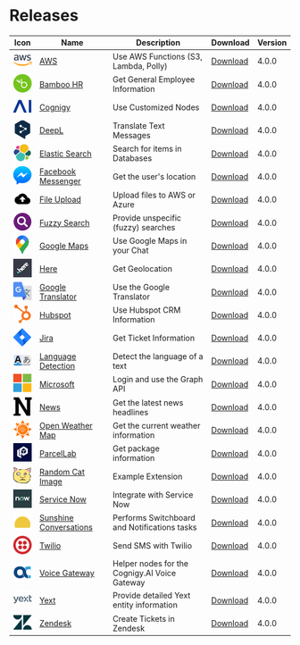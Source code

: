 # Releases

 Icon  | Name  | Description  | Download  | Version  |
|---|---|---|---|---|
| <img src="./extensions/aws/icon.png" width="40"></img> |  [AWS](./extensions/aws/) | Use AWS Functions (S3, Lambda, Polly) |  [Download](https://github.com/Cognigy/Extensions/releases/download/aws400/aws.tar.gz) |  4.0.0 |
| <img src="./extensions/bamboo-hr/icon.png" width="40"></img> |  [Bamboo HR](./extensions/bamboo-hr/) | Get General Employee Information |  [Download](https://github.com/Cognigy/Extensions/releases/download/bamboo-hr400/bamboohr.tar.gz) |  4.0.0 |
| <img src="./extensions/cognigy/icon.png" width="40"></img> |  [Cognigy](./extensions/cognigy/) | Use Customized Nodes |  [Download](https://github.com/Cognigy/Extensions/releases/download/cognigy400/cognigy.tar.gz) |  4.0.0 |
| <img src="./extensions/deepl/icon.png" width="40"></img> |  [DeepL](./extensions/deepl/) | Translate Text Messages |  [Download](https://github.com/Cognigy/Extensions/releases/download/deepl400/deepl.tar.gz) |  4.0.0 |
| <img src="./extensions/elastic-search/icon.png" width="40"></img> |  [Elastic Search](./extensions/elastic-search/) | Search for items in Databases |  [Download](https://github.com/Cognigy/Extensions/releases/download/elastic-search/elastic-search.tar.gz) |  4.0.0 |
| <img src="./extensions/facebook-messenger/icon.png" width="40"></img> |  [Facebook Messenger](./extensions/facebook-messenger/) | Get the user's location |  [Download](https://github.com/Cognigy/Extensions/releases/download/facebook-messenger400/facebook-messenger.tar.gz) |  4.0.0 |
| <img src="./extensions/file-upload/icon.png" width="40"></img> |  [File Upload](./extensions/file-upload/) | Upload files to AWS or Azure |  [Download](https://github.com/Cognigy/Extensions/releases/download/file-upload400/file-upload.tar.gz) |  4.0.0 |
| <img src="./extensions/fuzzy-search/icon.png" width="40"></img> |  [Fuzzy Search](./extensions/fuzzy-search/) | Provide unspecific (fuzzy) searches |  [Download](https://github.com/Cognigy/Extensions/releases/download/fuzzy-search400/fuzzy-search.tar.gz) |  4.0.0 |
| <img src="./extensions/google-maps/icon.png" width="40"></img> |  [Google Maps](./extensions/google-maps/) | Use Google Maps in your Chat |  [Download](https://github.com/Cognigy/Extensions/releases/download/google-maps400/google-maps.tar.gz) |  4.0.0 |
| <img src="./extensions/here/icon.png" width="40"></img> |  [Here](./extensions/here/) | Get Geolocation |  [Download](https://github.com/Cognigy/Extensions/releases/download/here400/here.tar.gz) |  4.0.0 |
| <img src="./extensions/google-translator/icon.png" width="40"></img> |  [Google Translator](./extensions/google-translator/) | Use the Google Translator |  [Download](https://github.com/Cognigy/Extensions/releases/download/google-translator400/google-translator.tar.gz) |  4.0.0 |
| <img src="./extensions/hubspot/icon.png" width="40"></img> |  [Hubspot](./extensions/hubspot/) | Use Hubspot CRM Information |  [Download](https://github.com/Cognigy/Extensions/releases/download/hubspot400/hubspot.tar.gz) |  4.0.0 |
| <img src="./extensions/jira/icon.png" width="40"></img> |  [Jira](./extensions/jira/) | Get Ticket Information |  [Download](https://github.com/Cognigy/Extensions/releases/download/jira400/jira.tar.gz) |  4.0.0 |
| <img src="./extensions/language-detection/icon.png" width="40"></img> |  [Language Detection](./extensions/language-detection/) | Detect the language of a text |  [Download](https://github.com/Cognigy/Extensions/releases/download/language-detection400/language-detection.tar.gz) |  4.0.0 |
| <img src="./extensions/microsoft/icon.png" width="40"></img> |  [Microsoft](./extensions/microsoft/) | Login and use the Graph API |  [Download](https://github.com/Cognigy/Extensions/releases/download/microsoft400/microsoft.tar.gz) |  4.0.0 |
| <img src="./extensions/news/icon.png" width="40"></img> |  [News](./extensions/news/) | Get the latest news headlines |  [Download](https://github.com/Cognigy/Extensions/releases/download/news400/news.tar.gz) |  4.0.0 |
| <img src="./extensions/open-weather-map/icon.png" width="40"></img> |  [Open Weather Map](./extensions/open-weather-map/) | Get the current weather information |  [Download](https://github.com/Cognigy/Extensions/releases/download/open-weather-map400/open-weather-map.tar.gz) |  4.0.0 |
| <img src="./extensions/parcellab/icon.png" width="40"></img> |  [ParcelLab](./extensions/parcellab/) | Get package information|  [Download](https://github.com/Cognigy/Extensions/releases/download/parcellab400/parcellab.tar.gz) |  4.0.0 |
| <img src="./extensions/random-cat-image/icon.png" width="40"></img> |  [Random Cat Image](./extensions/random-cat-image/) | Example Extension |  [Download](https://github.com/Cognigy/Extensions/releases/download/random-cat-image400/random-cat-image.tar.gz) |  4.0.0 |
| <img src="./extensions/service-now/icon.png" width="40"></img> |  [Service Now](./extensions/service-now/) | Integrate with Service Now |  [Download](https://github.com/Cognigy/Extensions/releases/download/service-now400/service-now.tar.gz) |  4.0.0 |
| <img src="./extensions/sunshine-conversations/icon.png" width="40"></img> |  [Sunshine Conversations](./extensions/sunshine-conversations/) | Performs Switchboard and Notifications tasks|  [Download](https://github.com/Cognigy/Extensions/releases/download/sunshine-conversations400/sunshine-conversations.tar.gz) |  4.0.0 |
| <img src="./extensions/twilio/icon.png" width="40"></img> |  [Twilio](./extensions/twilio/) | Send SMS with Twilio |  [Download](https://github.com/Cognigy/Extensions/releases/download/twilio400/twilio.tar.gz) |  4.0.0 |
| <img src="./extensions/voice-gateway/icon.png" width="40"></img> |  [Voice Gateway](./extensions/voice-gateway/) | Helper nodes for the Cognigy.AI Voice Gateway |  [Download](https://github.com/Cognigy/Extensions/releases/download/voice-gateway400/voice-gateway.tar.gz) |  4.0.0 |
| <img src="./extensions/yext/icon.png" width="40"></img> |  [Yext](./extensions/yext/) | Provide detailed Yext entity information |  [Download](https://github.com/Cognigy/Extensions/releases/download/yext400/yext.tar.gz) |  4.0.0 |
| <img src="./extensions/zendesk/icon.png" width="40"></img> |  [Zendesk](./extensions/zendesk/) | Create Tickets in Zendesk |  [Download](https://github.com/Cognigy/Extensions/releases/download/zendesk400/zendesk.tar.gz) |  4.0.0 |